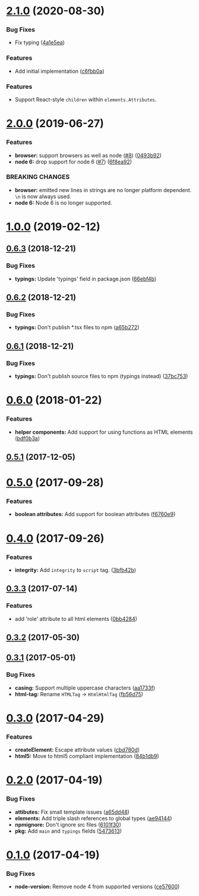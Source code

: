# [2.1.0](https://github.com/nicojs/typed-html/compare/v2.0.0...v2.1.0) (2020-08-30)


### Bug Fixes

* Fix typing ([4a1e5ea](https://github.com/nicojs/typed-html/commit/4a1e5ea))


### Features

* Add initial implementation ([c6fbb0a](https://github.com/nicojs/typed-html/commit/c6fbb0a))



### Features

* Support React-style `children` within `elements.Attributes`.

# [2.0.0](https://github.com/nicojs/typed-html/compare/v1.0.0...v2.0.0) (2019-06-27)


### Features

* **browser:** support browsers as well as node ([#8](https://github.com/nicojs/typed-html/issues/8)) ([0493b92](https://github.com/nicojs/typed-html/commit/0493b92))
* **node 6:** drop support for node 6 ([#7](https://github.com/nicojs/typed-html/issues/7)) ([6f8ea92](https://github.com/nicojs/typed-html/commit/6f8ea92))


### BREAKING CHANGES

* **browser:** emitted new lines in strings are no longer platform dependent. `\n` is now always used.
* **node 6:** Node 6 is no longer supported.



# [1.0.0](https://github.com/nicojs/typed-html/compare/v0.6.3...v1.0.0) (2019-02-12)



## [0.6.3](https://github.com/nicojs/typed-html/compare/v0.6.2...v0.6.3) (2018-12-21)


### Bug Fixes

* **typings:** Update 'typings' field in package.json ([66ebf4b](https://github.com/nicojs/typed-html/commit/66ebf4b))



## [0.6.2](https://github.com/nicojs/typed-html/compare/v0.6.1...v0.6.2) (2018-12-21)


### Bug Fixes

* **typings:** Don't publish *.tsx files to npm ([a65b272](https://github.com/nicojs/typed-html/commit/a65b272))



## [0.6.1](https://github.com/nicojs/typed-html/compare/v0.6.0...v0.6.1) (2018-12-21)


### Bug Fixes

* **typings:** Don't publish source files to npm (typings instead) ([37bc753](https://github.com/nicojs/typed-html/commit/37bc753))



# [0.6.0](https://github.com/nicojs/typed-html/compare/v0.5.1...v0.6.0) (2018-01-22)


### Features

* **helper components:** Add support for using functions as HTML elements ([bdf0b3a](https://github.com/nicojs/typed-html/commit/bdf0b3a))



## [0.5.1](https://github.com/nicojs/typed-html/compare/v0.5.0...v0.5.1) (2017-12-05)



# [0.5.0](https://github.com/nicojs/typed-html/compare/v0.4.0...v0.5.0) (2017-09-28)


### Features

* **boolean attributes:** Add support for boolean attributes ([f6760e9](https://github.com/nicojs/typed-html/commit/f6760e9))



# [0.4.0](https://github.com/nicojs/typed-html/compare/v0.3.3...v0.4.0) (2017-09-26)


### Features

* **integrity:** Add `integrity` to `script` tag. ([3bfb42b](https://github.com/nicojs/typed-html/commit/3bfb42b))



## [0.3.3](https://github.com/nicojs/typed-html/compare/v0.3.2...v0.3.3) (2017-07-14)


### Features

* add 'role' attribute to all html elements ([0bb4284](https://github.com/nicojs/typed-html/commit/0bb4284))



## [0.3.2](https://github.com/nicojs/typed-html/compare/v0.3.1...v0.3.2) (2017-05-30)



## [0.3.1](https://github.com/nicojs/typed-html/compare/v0.3.0...v0.3.1) (2017-05-01)


### Bug Fixes

* **casing:** Support multiple uppercase characters ([aa1733f](https://github.com/nicojs/typed-html/commit/aa1733f))
* **html-tag:** Rename `HTMLTag` -> `HtmlHtmlTag` ([fb56d75](https://github.com/nicojs/typed-html/commit/fb56d75))



# [0.3.0](https://github.com/nicojs/typed-html/compare/v0.2.0...v0.3.0) (2017-04-29)


### Features

* **createElement:** Escape attribute values ([cbd780d](https://github.com/nicojs/typed-html/commit/cbd780d))
* **html5:** Move to html5 compliant implementation ([84b1db9](https://github.com/nicojs/typed-html/commit/84b1db9))



# [0.2.0](https://github.com/nicojs/typed-html/compare/v0.1.0...v0.2.0) (2017-04-19)


### Bug Fixes

* **attibutes:** Fix small template issues ([a65dd48](https://github.com/nicojs/typed-html/commit/a65dd48))
* **elements:** Add triple slash references to global types ([ae94144](https://github.com/nicojs/typed-html/commit/ae94144))
* **npmignore:** Don't ignore src files ([6101f30](https://github.com/nicojs/typed-html/commit/6101f30))
* **pkg:** Add `main` and `typings` fields ([5473613](https://github.com/nicojs/typed-html/commit/5473613))



# [0.1.0](https://github.com/nicojs/typed-html/compare/ce57600...v0.1.0) (2017-04-19)


### Bug Fixes

* **node-version:** Remove node 4 from supported versions ([ce57600](https://github.com/nicojs/typed-html/commit/ce57600))



